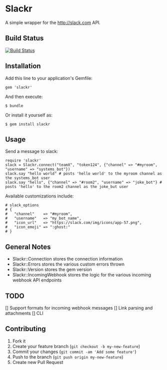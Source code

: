 # Slackr

A simple wrapper for the http://slack.com API.

## Build Status

[![Build Status](https://travis-ci.org/risk-io/slackr.svg?branch=master)](https://travis-ci.org/risk-io/slackr)

## Installation

Add this line to your application's Gemfile:

    gem 'slackr'

And then execute:

    $ bundle

Or install it yourself as:

    $ gem install slackr

## Usage

Send a message to slack:

```
require 'slackr'
slack = Slackr.connect("teamX", "token124", {"channel" => "#myroom", "username" => "systems_bot"})
slack.say "hello world" # posts 'hello world' to the myroom channel as the systems_bot user
slack.say "hello", {"channel" => "#room2", "username" => "joke_bot"} # posts 'hello' to the room2 channel as the joke_but user
```

Available customizations include:

```
# slack_options
# {
#   "channel"    => "#myroom",
#   "username"   => "my_bot_name",
#   "icon_url"   => "https://slack.com/img/icons/app-57.png",
#   "icon_emoji" => ":ghost:"
# }
```

## General Notes
- Slackr::Connection stores the connection information
- Slackr::Errors stores the various custom errors thrown
- Slackr::Version stores the gem version
- Slackr::IncomingWebhook stores the logic for the various incoming webhook API endpoints

## TODO

[] Support formats for incoming webhook messages
[] Link parsing and attachments
[] CLI

## Contributing

1. Fork it
2. Create your feature branch (`git checkout -b my-new-feature`)
3. Commit your changes (`git commit -am 'Add some feature'`)
4. Push to the branch (`git push origin my-new-feature`)
5. Create new Pull Request
